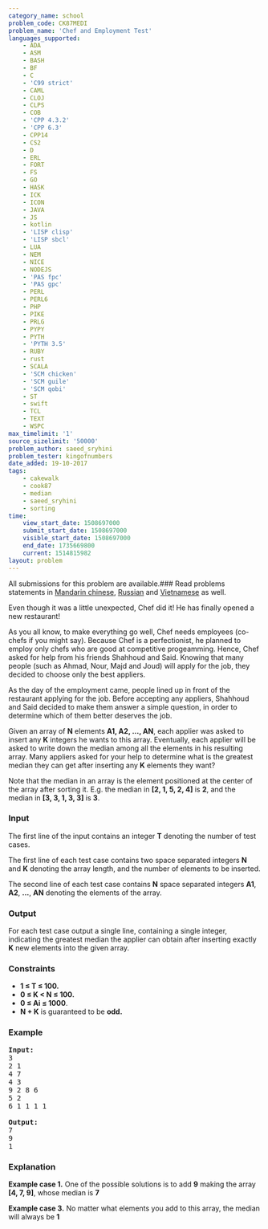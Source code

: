 ```yaml
---
category_name: school
problem_code: CK87MEDI
problem_name: 'Chef and Employment Test'
languages_supported:
    - ADA
    - ASM
    - BASH
    - BF
    - C
    - 'C99 strict'
    - CAML
    - CLOJ
    - CLPS
    - COB
    - 'CPP 4.3.2'
    - 'CPP 6.3'
    - CPP14
    - CS2
    - D
    - ERL
    - FORT
    - FS
    - GO
    - HASK
    - ICK
    - ICON
    - JAVA
    - JS
    - kotlin
    - 'LISP clisp'
    - 'LISP sbcl'
    - LUA
    - NEM
    - NICE
    - NODEJS
    - 'PAS fpc'
    - 'PAS gpc'
    - PERL
    - PERL6
    - PHP
    - PIKE
    - PRLG
    - PYPY
    - PYTH
    - 'PYTH 3.5'
    - RUBY
    - rust
    - SCALA
    - 'SCM chicken'
    - 'SCM guile'
    - 'SCM qobi'
    - ST
    - swift
    - TCL
    - TEXT
    - WSPC
max_timelimit: '1'
source_sizelimit: '50000'
problem_author: saeed_sryhini
problem_tester: kingofnumbers
date_added: 19-10-2017
tags:
    - cakewalk
    - cook87
    - median
    - saeed_sryhini
    - sorting
time:
    view_start_date: 1508697000
    submit_start_date: 1508697000
    visible_start_date: 1508697000
    end_date: 1735669800
    current: 1514815982
layout: problem
---
```

All submissions for this problem are available.### Read problems statements in [Mandarin chinese](http://www.codechef.com/download/translated/COOK87/mandarin/CK87MEDI.pdf), [Russian](http://www.codechef.com/download/translated/COOK87/russian/CK87MEDI.pdf) and [Vietnamese](http://www.codechef.com/download/translated/COOK87/vietnamese/CK87MEDI.pdf) as well.

Even though it was a little unexpected, Chef did it! He has finally opened a new restaurant!

As you all know, to make everything go well, Chef needs employees (co-chefs if you might say). Because Chef is a perfectionist, he planned to employ only chefs who are good at competitive progeamming. Hence, Chef asked for help from his friends Shahhoud and Said. Knowing that many people (such as Ahmad, Nour, Majd and Joud) will apply for the job, they decided to choose only the best appliers.

As the day of the employment came, people lined up in front of the restaurant applying for the job. Before accepting any appliers, Shahhoud and Said decided to make them answer a simple question, in order to determine which of them better deserves the job.

Given an array of **N** elements **A1, A2, ..., AN**, each applier was asked to insert any **K** integers he wants to this array. Eventually, each applier will be asked to write down the median among all the elements in his resulting array. Many appliers asked for your help to determine what is the greatest median they can get after inserting any **K** elements they want?

Note that the median in an array is the element positioned at the center of the array after sorting it. E.g. the median in **\[2, 1, 5, 2, 4\]** is **2**, and the median in **\[3, 3, 1, 3, 3\]** is **3**.

### Input

The first line of the input contains an integer **T** denoting the number of test cases.

The first line of each test case contains two space separated integers **N** and **K** denoting the array length, and the number of elements to be inserted.

The second line of each test case contains **N** space separated integers **A1**, **A2**, **...**, **AN** denoting the elements of the array.

### Output

For each test case output a single line, containing a single integer, indicating the greatest median the applier can obtain after inserting exactly **K** new elements into the given array.

### Constraints

- **1 ≤ T ≤ 100.**
- **0 ≤ K &lt; N ≤ 100.**
- **0 ≤ Ai ≤ 1000**.
- **N + K** is guaranteed to be **odd.**

### Example

<pre><b>Input:</b>
3
2 1
4 7
4 3
9 2 8 6
5 2
6 1 1 1 1

<b>Output:</b>
7
9
1
</pre>
### Explanation

**Example case 1.** One of the possible solutions is to add **9** making the array **\[4, 7, 9\]**, whose median is **7**

**Example case 3.** No matter what elements you add to this array, the median will always be **1**

